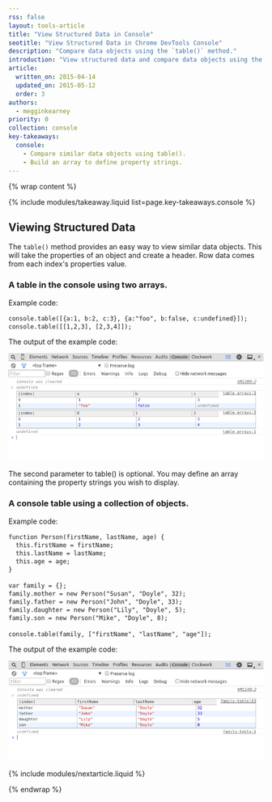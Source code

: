 ```yaml
---
rss: false
layout: tools-article
title: "View Structured Data in Console"
seotitle: "View Structured Data in Chrome DevTools Console"
description: "Compare data objects using the `table()` method."
introduction: "View structured data and compare data objects using the table() method."
article:
  written_on: 2015-04-14
  updated_on: 2015-05-12
  order: 3
authors:
  - megginkearney
priority: 0
collection: console
key-takeaways:
  console:
    - Compare similar data objects using table().
    - Build an array to define property strings.
---
```

{% wrap content %}

{% include modules/takeaway.liquid list=page.key-takeaways.console %}

## Viewing Structured Data

The `table()` method provides an easy way to view similar data objects. This will take the properties of an object and create a header. Row data comes from each index's properties value.

### A table in the console using two arrays.

Example code:

    console.table([{a:1, b:2, c:3}, {a:"foo", b:false, c:undefined}]);
    console.table([[1,2,3], [2,3,4]]);
  
The output of the example code:

![console table display](images/table-arrays.png)

The second parameter to table() is optional. You may define an array containing the property strings you wish to display.

### A console table using a collection of objects.

Example code:

    function Person(firstName, lastName, age) {
      this.firstName = firstName;
      this.lastName = lastName;
      this.age = age;
    }
    
    var family = {};
    family.mother = new Person("Susan", "Doyle", 32);
    family.father = new Person("John", "Doyle", 33);
    family.daughter = new Person("Lily", "Doyle", 5);
    family.son = new Person("Mike", "Doyle", 8);
  
    console.table(family, ["firstName", "lastName", "age"]);

The output of the example code:

![console output with table objects](images/table-people-objects.png)

{% include modules/nextarticle.liquid %}

{% endwrap %}
